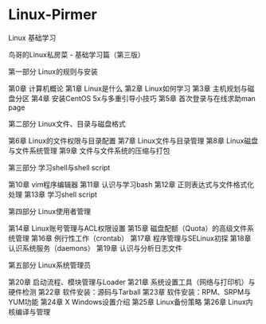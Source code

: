 # Linux-Pirmer
Linux 基础学习

鸟哥的Linux私房菜 - 基础学习篇（第三版）

第一部分 Linux的规则与安装

第0章 计算机概论
第1章 Linux是什么
第2章 Linux如何学习
第3章 主机规划与磁盘分区
第4章 安装CentOS 5x与多重引导小技巧
第5章 首次登录与在线求助man page

第二部分 Linux文件、目录与磁盘格式

第6章 Linux的文件权限与目录配置
第7章 Linux文件与目录管理
第8章 Linux磁盘与文件系统管理
第9章 文件与文件系统的压缩与打包

第三部分 学习shell与shell script

第10章 vim程序编辑器
第11章 认识与学习bash
第12章 正则表达式与文件格式化处理
第13章 学习shell script

第四部分 Linux使用者管理

第14章 Linux账号管理与ACL权限设置
第15章 磁盘配额（Quota）的高级文件系统管理
第16章 例行性工作（crontab）
第17章 程序管理与SELinux初探
第18章 认识系统服务（daemons）
第19章 认识与分析日志文件

第五部分 Linux系统管理员

第20章  启动流程、模块管理与Loader 
第21章 系统设置工具（网络与打印机）与硬件检测
第22章 软件安装：源码与Tarball
第23章 软件安装：RPM、SRPM与YUM功能
第24章 X Windows设置介绍
第25章 Linux备份策略
第26章 Linux内核编译与管理
